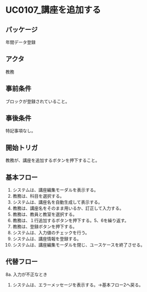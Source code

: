 # UC0107_講座を追加する

## パッケージ
年間データ登録

## アクタ
教務

## 事前条件
ブロックが登録されていること。

## 事後条件
特記事項なし。

## 開始トリガ
教務が、講座を追加するボタンを押下すること。

## 基本フロー
1. システムは、講座編集モーダルを表示する。
2. 教務は、科目を選択する。
3. システムは、講座名を自動生成して表示する。
4. 教務は、講座名をそのまま用いるか、訂正して入力する。
5. 教務は、教員と教室を選択する。
6. 教務は、１行追加するボタンを押下する。5、6を繰り返す。
7. 教務は、登録ボタンを押下する。
8. システムは、入力値のチェックを行う。
9. システムは、講座情報を登録する。
10. システムは、講座編集モーダルを閉じ、ユースケースを終了させる。

## 代替フロー
8a. 入力が不正なとき
1. システムは、エラーメッセージを表示する。→基本フロー2へ戻る。